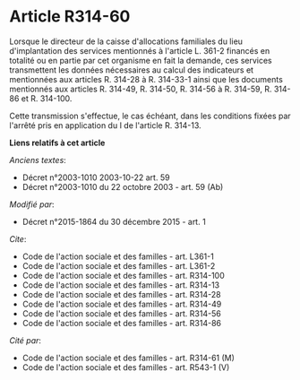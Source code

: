 # Article R314-60

Lorsque le directeur de la caisse d'allocations familiales du lieu d'implantation des services mentionnés à l'article L.
361-2 financés en totalité ou en partie par cet organisme en fait la demande, ces services transmettent les données
nécessaires au calcul des indicateurs et mentionnées aux articles R. 314-28 à R. 314-33-1 ainsi que les documents mentionnés
aux articles R. 314-49, R. 314-50, 
R. 314-56 à R. 314-59, R. 314-86 et R. 314-100.

Cette transmission s'effectue, le cas échéant, dans les conditions fixées par l'arrêté pris en application du I de l'article
R. 314-13.

**Liens relatifs à cet article**

_Anciens textes_:

  - Décret n°2003-1010 2003-10-22 art. 59
  - Décret n°2003-1010 du 22 octobre 2003 - art. 59 (Ab)

_Modifié par_:

  - Décret n°2015-1864 du 30 décembre 2015 - art. 1

_Cite_:

  - Code de l'action sociale et des familles - art. L361-1
  - Code de l'action sociale et des familles - art. L361-2
  - Code de l'action sociale et des familles - art. R314-100
  - Code de l'action sociale et des familles - art. R314-13
  - Code de l'action sociale et des familles - art. R314-28
  - Code de l'action sociale et des familles - art. R314-49
  - Code de l'action sociale et des familles - art. R314-56
  - Code de l'action sociale et des familles - art. R314-86

_Cité par_:

  - Code de l'action sociale et des familles - art. R314-61 (M)
  - Code de l'action sociale et des familles - art. R543-1 (V)
